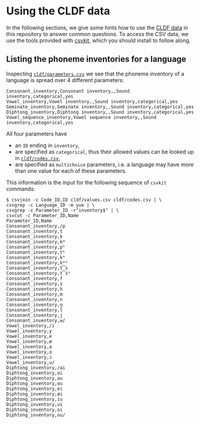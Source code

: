 
# Using the CLDF data

In the following sections, we give some hints how to use the [CLDF data](cldf/) in
this repository to answer common questions. To access the CSV data, we use the tools
provided with [csvkit](https://csvkit.readthedocs.io/en/1.0.3/), which you should
install to follow along.


## Listing the phoneme inventories for a language

Inspecting [`cldf/parameters.csv`](cldf/parameters.csv) we see that the phoneme inventory
of a language is spread over 4 different parameters:
```
Consonant_inventory,Consonant inventory,,Sound inventory,categorical,yes
Vowel_inventory,Vowel inventory,,Sound inventory,categorical,yes
Geminate_inventory,Geminate inventory,,Sound inventory,categorical,yes
Diphtong_inventory,Diphtong inventory,,Sound inventory,categorical,yes
Vowel_sequence_inventory,Vowel sequence inventory,,Sound inventory,categorical,yes
```

All four parameters have 
- an `ID` ending in `inventory`,
- are specified as `categorical`, thus their allowed values can be looked up in [`cldf/codes.csv`](cldf/codes.csv),
- are specified as `multichoice` parameters, i.e. a language may have more than one value for each of these parameters.

This information is the input for the following sequence of `csvkit` commands:

```shell script
$ csvjoin -c Code_ID,ID cldf/values.csv cldf/codes.csv | \
csvgrep -c Language_ID -m yue | \
csvgrep -c Parameter_ID -r"inventory$" | \
csvcut -c Parameter_ID,Name
Parameter_ID,Name
Consonant_inventory,/p
Consonant_inventory,t
Consonant_inventory,k
Consonant_inventory,kʷ
Consonant_inventory,pʰ
Consonant_inventory,tʰ
Consonant_inventory,kʰ
Consonant_inventory,kʷʰ
Consonant_inventory,t͡s
Consonant_inventory,t͡sʰ
Consonant_inventory,f
Consonant_inventory,s
Consonant_inventory,h
Consonant_inventory,m
Consonant_inventory,n
Consonant_inventory,ŋ
Consonant_inventory,l
Consonant_inventory,j
Consonant_inventory,w/
Vowel_inventory,/i
Vowel_inventory,y
Vowel_inventory,e
Vowel_inventory,ø
Vowel_inventory,a
Vowel_inventory,ɑ
Vowel_inventory,ɔ
Vowel_inventory,u/
Diphtong_inventory,/ai
Diphtong_inventory,ɑi
Diphtong_inventory,au
Diphtong_inventory,ɑu
Diphtong_inventory,ei
Diphtong_inventory,øi
Diphtong_inventory,iu
Diphtong_inventory,ui
Diphtong_inventory,oi
Diphtong_inventory,ou/
```

